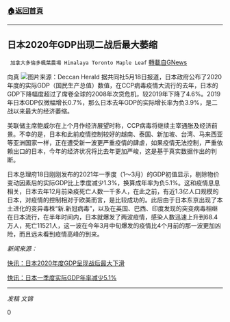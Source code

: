 ###  [:house:返回首頁](https://github.com/ourhimalayas/txt)
---

## 日本2020年GDP出现二战后最大萎缩
` 加拿大多倫多楓葉農場 Himalaya Toronto Maple Leaf` [轉載自GNews](https://gnews.org/zh-hans/1253669/)

向真
![]()![](https://gnews-media-offload.s3.amazonaws.com/wp-content/uploads/2021/05/18085558/istock-1309703105-1-987086-1621304080.jpg)图片来源：Deccan Herald
据共同社5月18日报道，日本政府公布了2020年度的实际GDP（国民生产总值）数值，在CCP病毒疫情大流行的去年，日本的GDP下降幅度超过了席卷全球的2008年次贷危机，较2019年下降了4.6%。2019年日本GDP仅微幅增长0.7%，那么日本去年GDP的实际增长率为负3.9%，是二战以来最大的经济萎缩。

美联储主席鲍威尔在上个月作经济展望时称，CCP病毒将继续主宰通胀及经济前景。不幸的是，日本和此前疫情控制较好的越南、泰国、新加坡、台湾、马来西亚等亚洲国家一样，正在遭受新一波更严重疫情的肆虐，如果疫情无法控制，严重依赖出口的日本，今年的经济状况将比去年更加严峻，这是基于真实数据作出的判断。

日本总理府18日刚刚发布的2021年一季度（1～3月）的GDP初值显示，剔除物价变动因素后的实际GDP比上季度减少1.3%，换算成年率为负5.1%。这和疫情息息相关，日本去年12月前染疫死亡人数一千多人，在此之前，有近1.3亿人口规模的日本，对疫情的控制相对于欧美而言，是比较成功的。此后由于日本东京出现了本土进化的变异毒株“新.新冠病毒”，以及在英国、巴西、印度发现的突变病毒相继在日本流行，在半年时间内，日本就爆发了两波疫情，感染人数迅速上升到68.4万人，死亡11521人，这一波在今年3月中旬爆发的疫情比4个月前的那一波更加凶险，而且远未看到疫情高峰的到来。

*新闻来源：*

[快讯：日本2020年度GDP呈现战后最大下滑](https://china.kyodonews.net/news/2021/05/923567df60d0-2020gdp.html)

[快讯：日本一季度实际GDP年率减少5.1%](https://china.kyodonews.net/news/2021/05/734d22936d2b-gdp51.html)

* * *

*发稿 文锦*

0
